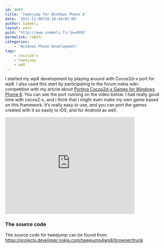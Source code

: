 ```yaml
---
id: 4093
title: 'Tweejump for Windows Phone 8'
date: '2012-12-06T18:28:44+02:00'
author: Summeli
layout: post
guid: 'http://www.summeli.fi/?p=4093'
permalink: /4093/
categories:
    - 'Windows Phone Development'
tags:
    - cocos2d-x
    - tweejump
    - wp8
---
```


I started my wp8 development by playing around with Cocos2d-x port for wp8. I also used this start by participating to the forum.nokia wiki-competition with my article about [Porting Cocos2d-x Games for Windows Phone 8](http://www.developer.nokia.com/Community/Wiki/Porting_Cocos2d-x_Games_for_Windows_Phone_8). You can see the port running on the video below. I had really good time with cocos2-x, and I think that I might even make my own game based on this framework. It’s really easy to use, and you can port the games created with it so easily to iOS, and for Android as well.  
<iframe allowfullscreen="allowfullscreen" frameborder="0" height="315" loading="lazy" src="https://www.youtube.com/embed/19MfAgFGWuQ" width="420"></iframe>

### The source code

The source code for tweejump can be found from: <https://projects.developer.nokia.com/tweejump4wp8/browser/trunk>